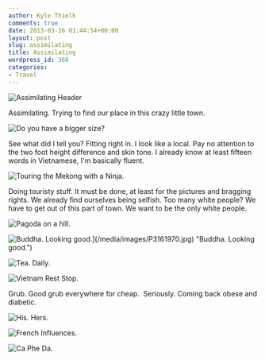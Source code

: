 ```yaml
---
author: Kyle Thielk
comments: true
date: 2013-03-26 01:44:54+00:00
layout: post
slug: assimilating
title: Assimilating
wordpress_id: 360
categories:
- Travel
---
```


![](/media/images/assimilating-featured.jpg "Assimilating Header")

Assimilating. Trying to find our place in this crazy little town.

![Do you have a bigger size?](/media/images/P3202204.jpg "Do you have a bigger size?")

See what did I tell you? Fitting right in. I look like a local. Pay no attention to the two foot height difference and skin tone. I already know at least fifteen words in Vietnamese, I'm basically fluent.

![Touring the Mekong with a Ninja.](/media/images/P3172164.jpg "Touring the Mekong with a Ninja.")

Doing touristy stuff. It must be done, at least for the pictures and bragging rights. We already find ourselves being selfish. Too many white people? We have to get out of this part of town. We want to be the only white people.

![Pagoda on a hill.](/media/images/P3161980.jpg "Pagoda on a hill.")

![Buddha. Looking good.](/media/images/P3161970.jpg")](/media/images/P3161970.jpg) "Buddha. Looking good.")

![Tea. Daily.](/media/images/P3161945.jpg "Tea. Daily.")

![Vietnam Rest Stop.](/media/images/P3161931.jpg "Vietnam Rest Stop.")

Grub. Good grub everywhere for cheap.  Seriously. Coming back obese and diabetic.

![His. Hers.](/media/images/P3121875.jpg "His. Hers.")

![French Influences.](/media/images/P3202225.jpg "French Influences.")

![Ca Phe Da.](/media/images/P3202220.jpg "Ca Phe Da.")
